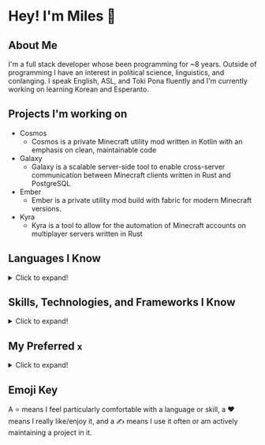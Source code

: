 # Hey! I'm Miles :wave:

## About Me

I'm a full stack developer whose been programming for ~8 years. Outside of programming I have an interest in political science, linguistics, and conlanging. I speak English, ASL, and Toki Pona fluently and I'm currently working on learning Korean and Esperanto.

## Projects I'm working on

- Cosmos
  - Cosmos is a private Minecraft utility mod written in Kotlin with an emphasis on clean, maintainable code
- Galaxy
  - Galaxy is a scalable server-side tool to enable cross-server communication between Minecraft clients written in Rust and PostgreSQL
- Ember
  - Ember is a private utility mod build with fabric for modern Minecraft versions.
- Kyra
  - Kyra is a tool to allow for the automation of Minecraft accounts on multiplayer servers written in Rust

## Languages I Know

<details>
<summary>Click to expand!</summary>

- Web Development
  - HTML :star:
  - CSS :star:
  - Sass/Scss
  - JavaScript :star:
  - TypeScript :star:
  - Purescript :heart::star::writing_hand:
- PHP
- C/++
- Java :star:
- Kotlin :heart::star::writing_hand:
- Rust :heart:
- Python :star:
- Go :star::writing_hand:
- Haskell :heart::star::writing_hand:
- Lua
- C#
- Ruby
- Lisp
  - Common Lisp
  - Scheme
- OCaml  
Many, many more
</details>

## Skills, Technologies, and Frameworks I Know

<details>
<summary>Click to expand!</summary>

- Vue/Nuxt.JS :heart::star:
- Svelte/SvelteKit :heart::star:
- Vue.JS/Nuxt.JS :star:
- Halogen :heart::star::writing_hand:
- OpenGL :star::writing_hand:
- Gorilla
- MongoDB
- PostgreSQL :heart::star::writing_hand:
- Tensorflow
- Keras
- Scotty, Spock
- Flask
- Django
</details>

## My Preferred `x`

<details>
<summary>Click to expand!</summary>

`where x = pronouns` They/She  
`where x = stack`: PostgreSQL, Actix (Rust), SvelteKit `||` PostgreSQL, Spock (Haskell), Halogen  
`where x = language`: Haskell  
`where x = editor`: tmux + NeoVim  
`where x = os`: Arch Linux  
`where x = wm && os = mac` Yabai  
`where x = wm && os = linux` XMonad  
`where x = shell`: ZSH
`where x = terminal && os = mac` iTerm2  
`where x = terminal && os = linux` Alacritty
</details>

## Emoji Key

A :star: means I feel particularly comfortable with a language or skill, a :heart: means I
really like/enjoy it, and a :writing_hand: means I use it often or am actively maintaining 
a project in it.
